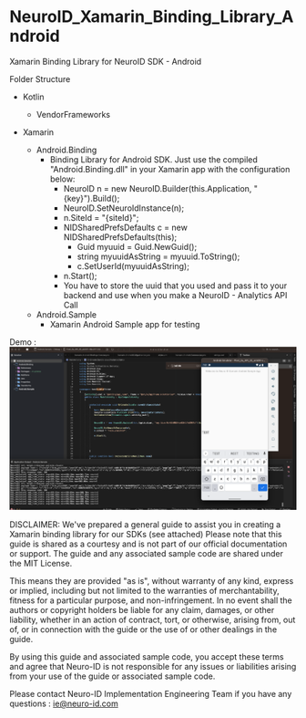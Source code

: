 # NeuroID_Xamarin_Binding_Library_Android
Xamarin Binding Library for NeuroID SDK - Android

Folder Structure

- Kotlin
  - VendorFrameworks

- Xamarin
  - Android.Binding
    - Binding Library for Android SDK. Just use the compiled "Android.Binding.dll" in your Xamarin app with the configuration below:
      - NeuroID n = new NeuroID.Builder(this.Application, "{key}").Build();
      - NeuroID.SetNeuroIdInstance(n);
      - n.SiteId = "{siteId}";
      - NIDSharedPrefsDefaults c = new NIDSharedPrefsDefaults(this);
         - Guid myuuid = Guid.NewGuid();
         - string myuuidAsString = myuuid.ToString();
         - c.SetUserId(myuuidAsString);
      - n.Start();
      - You have to store the uuid that you used and pass it to your backend and use when you make a NeuroID - Analytics API Call
  - Android.Sample
    - Xamarin Android Sample app for testing
   
Demo : <img src="https://github.com/burakneuroid/NeuroID_Xamarin_Binding_Library_Android/blob/673cd2dbde92561a3d8d6c85f0c67a28c85bd7ee/Demo.png" width="700px"/>

DISCLAIMER: We've prepared a general guide to assist you in creating a Xamarin binding library for our SDKs (see attached) Please note that this guide is shared as a courtesy and is not part of our official documentation or support.
The guide and any associated sample code are shared under the MIT License. 

This means they are provided "as is", without warranty of any kind, express or implied, including but not limited to the warranties of merchantability, fitness for a particular purpose, and non-infringement. In no event shall the authors or copyright holders be liable for any claim, damages, or other liability, whether in an action of contract, tort, or otherwise, arising from, out of, or in connection with the guide or the use of or other dealings in the guide.

By using this guide and associated sample code, you accept these terms and agree that Neuro-ID is not responsible for any issues or liabilities arising from your use of the guide or associated sample code.

Please contact Neuro-ID Implementation Engineering Team if you have any questions :
ie@neuro-id.com
